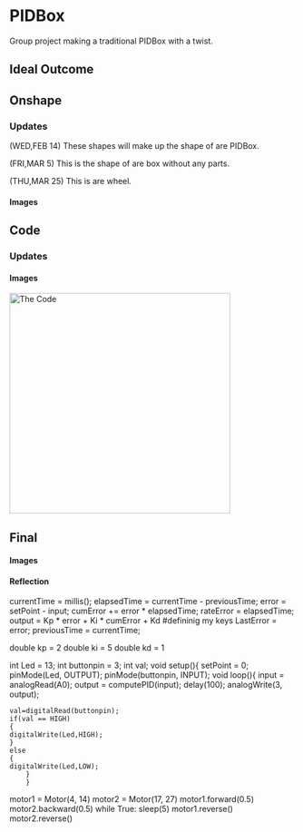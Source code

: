 # PIDBox
Group project making a traditional PIDBox with a twist. 

## Ideal Outcome 

## Onshape

### Updates
(WED,FEB 14) These shapes will make up the shape of are PIDBox. 

(FRI,MAR 5) This is the shape of are box without any parts.

(THU,MAR 25) This is are wheel. 

#### Images 


## Code 
### Updates 
#### Images 
<img src="blob:chrome-untrusted://media-app/484c3d45-1b55-4ab4-91bf-4fd459ea56e0" alt="The Code" width="389">


## Final 
#### Images
#### Reflection 
currentTime = millis();
elapsedTime = currentTime - previousTime;
error = setPoint - input;
cumError += error * elapsedTime;
rateError = elapsedTime;
output = Kp * error + Ki * cumError + Kd   #defininig my keys
LastError = error;
previousTime = currentTime;


double kp = 2
double ki = 5
double kd = 1


int Led = 13;
int buttonpin = 3;
int val;
void setup(){
        setPoint = 0;
        pinMode(Led, OUTPUT);
		pinMode(buttonpin, INPUT);
void loop(){
        input = analogRead(A0);
        output = computePID(input);
        delay(100);
        analogWrite(3, output);

	val=digitalRead(buttonpin);
	if(val == HIGH)
	{
	digitalWrite(Led,HIGH);
	}
	else
	{
	digitalWrite(Led,LOW);
		}
		}
motor1 = Motor(4, 14)
motor2 = Motor(17, 27)
motor1.forward(0.5)
motor2.backward(0.5)
while True:
    sleep(5)
    motor1.reverse()
    motor2.reverse()



